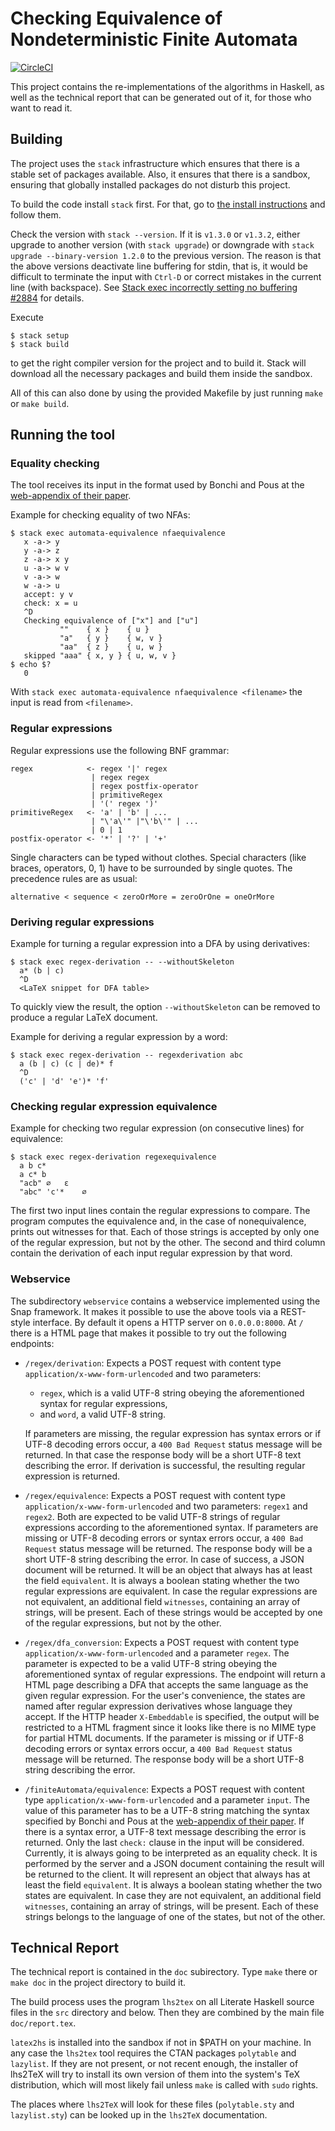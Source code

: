 Checking Equivalence of Nondeterministic Finite Automata
========================================================

[![CircleCI](https://circleci.com/gh/koflerdavid/nfa-equivalence-code/tree/master.svg?style=svg)](https://circleci.com/gh/koflerdavid/nfa-equivalence-code/tree/master)

This project contains the re-implementations of the algorithms in Haskell, as
well as the technical report that can be generated out of it, for those who
want to read it.


Building
--------

The project uses the `stack` infrastructure which ensures that there is a stable
set of packages available.
Also, it ensures that there is a sandbox, ensuring that globally
installed packages do not disturb this project.

To build the code install `stack` first.
For that, go to
[the install instructions](http://docs.haskellstack.org/en/stable/README/#how-to-install) and follow them.

Check the version with `stack --version`.
If it is `v1.3.0` or `v1.3.2`, either upgrade to another version
(with `stack upgrade`) or downgrade with
`stack upgrade --binary-version 1.2.0` to the previous version.
The reason is that the above versions deactivate line buffering for
stdin, that is, it would be difficult to terminate the input with
`Ctrl-D` or correct mistakes in the current line (with backspace).
See
[Stack exec incorrectly setting no buffering #2884](https://github.com/commercialhaskell/stack/issues/2884)
for details.

Execute

    $ stack setup
    $ stack build

to get the right compiler version for the project and to build it.
Stack will download all the necessary packages and build them inside the sandbox.

All of this can also done by using the provided Makefile by just running `make` or `make build`.


Running the tool
----------------

### Equality checking ###

The tool receives its input in the format used by Bonchi and Pous at the
[web-appendix of their paper](https://perso.ens-lyon.fr/damien.pous/hknt/).

Example for checking equality of two NFAs:

    $ stack exec automata-equivalence nfaequivalence
       x -a-> y
       y -a-> z
       z -a-> x y
       u -a-> w v
       v -a-> w
       w -a-> u
       accept: y v
       check: x = u
       ^D
       Checking equivalence of ["x"] and ["u"]
               ""    { x }    { u }
               "a"   { y }    { w, v }
               "aa"  { z }    { u, w }
       skipped "aaa" { x, y } { u, w, v }
    $ echo $?
       0

With `stack exec automata-equivalence nfaequivalence <filename>` the
input is read from `<filename>`.


### Regular expressions ###

Regular expressions use the following BNF grammar:

    regex            <- regex '|' regex
                      | regex regex
                      | regex postfix-operator
                      | primitiveRegex
                      | '(' regex ')'
    primitiveRegex   <- 'a' | 'b' | ...
                      | "\'a\'" |"\'b\'" | ...
                      | 0 | 1
    postfix-operator <- '*' | '?' | '+'

Single characters can be typed without clothes.
Special characters (like braces, operators, 0, 1) have to be surrounded by single quotes.
The precedence rules are as usual:

    alternative < sequence < zeroOrMore = zeroOrOne = oneOrMore


### Deriving regular expressions ###

Example for turning a regular expression into a DFA by using derivatives:

    $ stack exec regex-derivation -- --withoutSkeleton
      a* (b | c)
      ^D
      <LaTeX snippet for DFA table>

To quickly view the result, the option `--withoutSkeleton` can be
removed to produce a regular LaTeX document.

Example for deriving a regular expression by a word:

    $ stack exec regex-derivation -- regexderivation abc
      a (b | c) (c | de)* f
      ^D
      ('c' | 'd' 'e')* 'f'


### Checking regular expression equivalence ###

Example for checking two regular expression (on consecutive lines) for
equivalence:

    $ stack exec regex-derivation regexequivalence
      a b c*
      a c* b
      "acb"	∅	ε
      "abc"	'c'*	∅

The first two input lines contain the regular expressions to compare.
The program computes the equivalence and, in the case of nonequivalence,
prints out witnesses for that.
Each of those strings is accepted by only one of the regular expression,
but not by the other.
The second and third column contain the derivation of each input regular
expression by that word.


### Webservice ###

The subdirectory `webservice` contains a webservice implemented using the
Snap framework. 
It makes it possible to use the above tools via a REST-style interface.
By default it opens a HTTP server on `0.0.0.0:8000`.
At `/` there is a HTML page that makes it possible to try out the following 
endpoints:

 * `/regex/derivation`: Expects a POST request with content type 
   `application/x-www-form-urlencoded` and two parameters: 
    * `regex`, which is a valid UTF-8 string obeying the aforementioned syntax 
      for regular expressions, 
    * and `word`, a valid UTF-8 string.
    
   If parameters are missing, the regular expression has syntax errors or 
   if UTF-8 decoding errors occur, a `400 Bad Request` status message will
   be returned.
   In that case the response body will be a short UTF-8 text 
   describing the error.
   If derivation is successful, the resulting regular expression is returned.
    
 * `/regex/equivalence`: Expects a POST request with content type 
   `application/x-www-form-urlencoded` and two parameters: `regex1` and `regex2`.
   Both are expected to be valid UTF-8 strings of regular expressions according to 
   the aforementioned syntax.
   If parameters are missing or UTF-8 decoding errors or syntax errors occur,
   a `400 Bad Request` status message will be returned.
   The response body will be a short UTF-8 string describing the error.
   In case of success, a JSON document will be returned.
   It will be an object that always has at least the field `equivalent`.
   It is always a boolean stating whether the two regular expressions are equivalent.
   In case the regular expressions are not equivalent, 
   an additional field `witnesses`, containing an array of strings, will be present.
   Each of these strings would be accepted by one of the regular expressions, 
   but not by the other.
   
 * `/regex/dfa_conversion`: Expects a POST request with content type 
   `application/x-www-form-urlencoded` and a parameter `regex`.
   The parameter is expected to be a valid UTF-8 string obeying the aforementioned
   syntax of regular expressions.
   The endpoint will return a HTML page describing a DFA that accepts the
   same language as the given regular expression.
   For the user's convenience, the states are named after regular expression
   derivatives whose language they accept.
   If the HTTP header `X-Embeddable` is specified, the output will be restricted
   to a HTML fragment since it looks like there is no MIME type for partial
   HTML documents.
   If the parameter is missing or if UTF-8 decoding errors or syntax errors occur,
   a `400 Bad Request` status message will be returned.
   The response body will be a short UTF-8 string describing the error. 

 * `/finiteAutomata/equivalence`: Expects a POST request with content type
   `application/x-www-form-urlencoded` and a parameter `input`.
   The value of this parameter has to be a UTF-8 string matching the syntax 
   specified by Bonchi and Pous at the
   [web-appendix of their paper](https://perso.ens-lyon.fr/damien.pous/hknt/).
   If there is a syntax error, a UTF-8 text message describing the error is 
   returned.
   Only the last `check:` clause in the input will be considered. 
   Currently, it is always going to be interpreted as an equality check.
   It is performed by the server and a JSON document containing the result
   will be returned to the client.
   It will represent an object that always has at least the field `equivalent`.
   It is always a boolean stating whether the two states are equivalent.
   In case they are not equivalent, an additional field `witnesses`, 
   containing an array of strings, will be present.
   Each of these strings belongs to the language of one of the states, 
   but not of the other.
   

Technical Report
----------------

The technical report is contained in the `doc` subirectory. Type `make` there
or `make doc` in the project directory to build it.

The build process uses the program `lhs2tex` on all Literate Haskell
source files in the `src` directory and below.
Then they are combined by the main file `doc/report.tex`.

`latex2hs` is installed into the sandbox if not in $PATH on your machine.
In any case the `lhs2tex` tool requires the CTAN packages `polytable` and `lazylist`.
If they are not present, or not recent enough, the installer of lhs2TeX will
try to install its own version of them into the system's TeX distribution,
which will most likely fail unless `make` is called with `sudo` rights.

The places where `lhs2TeX` will look for these files (`polytable.sty` and
`lazylist.sty`) can be looked up in the `lhs2TeX` documentation.
